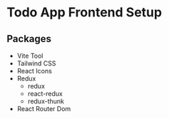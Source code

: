 # Todo App Frontend Setup

## Packages

- Vite Tool
- Tailwind CSS
- React Icons 
- Redux
  - redux
  - react-redux
  - redux-thunk
- React Router Dom
